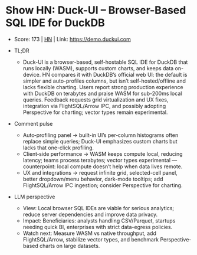 # Show HN: Duck-UI – Browser-Based SQL IDE for DuckDB

- Score: 173 | [HN](https://news.ycombinator.com/item?id=45633453) | Link: https://demo.duckui.com

- TL;DR
  - Duck-UI is a browser-based, self-hostable SQL IDE for DuckDB that runs locally (WASM), supports custom charts, and keeps data on-device. HN compares it with DuckDB’s official web UI: the default is simpler and auto-profiles columns, but isn’t self-hosted/offline and lacks flexible charting. Users report strong production experience with DuckDB on terabytes and praise WASM for sub-200ms local queries. Feedback requests grid virtualization and UX fixes, integration via FlightSQL/Arrow IPC, and possibly adopting Perspective for charting; vector types remain experimental.

- Comment pulse
  - Auto‑profiling panel → built-in UI’s per‑column histograms often replace simple queries; Duck-UI emphasizes custom charts but lacks that one-click profiling.
  - Client‑side performance → WASM keeps compute local, reducing latency; teams process terabytes; vector types experimental — counterpoint: local compute doesn’t help when data lives remote.
  - UX and integrations → request infinite grid, selected-cell panel, better dropdown/menu behavior, dark-mode tooltips; add FlightSQL/Arrow IPC ingestion; consider Perspective for charting.

- LLM perspective
  - View: Local browser SQL IDEs are viable for serious analytics; reduce server dependencies and improve data privacy.
  - Impact: Beneficiaries: analysts handling CSV/Parquet, startups needing quick BI, enterprises with strict data-egress policies.
  - Watch next: Measure WASM vs native throughput, add FlightSQL/Arrow, stabilize vector types, and benchmark Perspective-based charts on large datasets.
